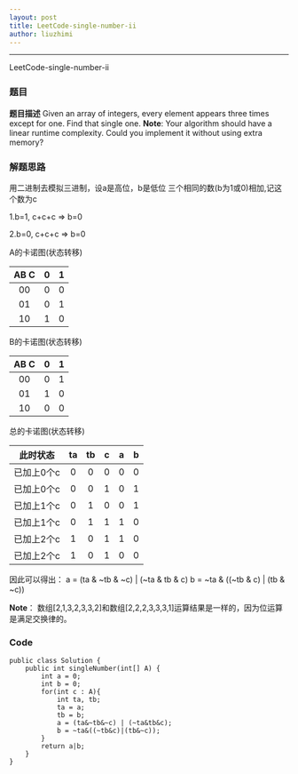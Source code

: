 ```yaml
---
layout: post
title: LeetCode-single-number-ii
author: liuzhimi
---
```

-----
LeetCode-single-number-ii
### 题目
**题目描述**
Given an array of integers, every element appears three times except for one. Find that single one.
**Note**: 
Your algorithm should have a linear runtime complexity. Could you implement it without using extra memory?

### 解题思路
用二进制去模拟三进制，设a是高位，b是低位
三个相同的数(b为1或0)相加,记这个数为c

1.b=1, c+c+c => b=0

2.b=0, c+c+c => b=0

A的卡诺图(状态转移)

| AB C | 0 | 1|
| :-: | :-: | :-: |
| 00 | 0 | 0 |
| 01 | 0 | 1 |
| 10 | 1 | 0 |

B的卡诺图(状态转移)

| AB C | 0 | 1|
| :-: | :-: | :-: |
| 00 | 0 | 1 |
| 01 | 1 | 0 |
| 10 | 0 | 0 |

总的卡诺图(状态转移)

|此时状态| ta | tb | c | a | b |
|:-:| :-: | :-: | :-: | :-: | :-: |
|已加上0个c| 0 | 0 | 0 | 0 | 0|
|已加上0个c| 0 | 0 | 1 | 0 | 1|
|已加上1个c| 0 | 1 | 0 | 0 | 1|
|已加上1个c| 0 | 1 | 1 | 1 | 0|
|已加上2个c| 1 | 0 | 1 | 1 | 0|
|已加上2个c| 1 | 0 | 1 | 0 | 0|


因此可以得出：
a = (ta & ~tb & ~c)  |  (~ta & tb & c)
b = ~ta & ((~tb & c) | (tb & ~c))

**Note**：
数组[2,1,3,2,3,3,2]和数组[2,2,2,3,3,3,1]运算结果是一样的，因为位运算是满足交换律的。

### Code
```
public class Solution {
    public int singleNumber(int[] A) {
        int a = 0;
        int b = 0;
        for(int c : A){
            int ta, tb;
            ta = a;
            tb = b;
            a = (ta&~tb&~c) | (~ta&tb&c);
            b = ~ta&((~tb&c)|(tb&~c));
        }
        return a|b;
    }
}
```